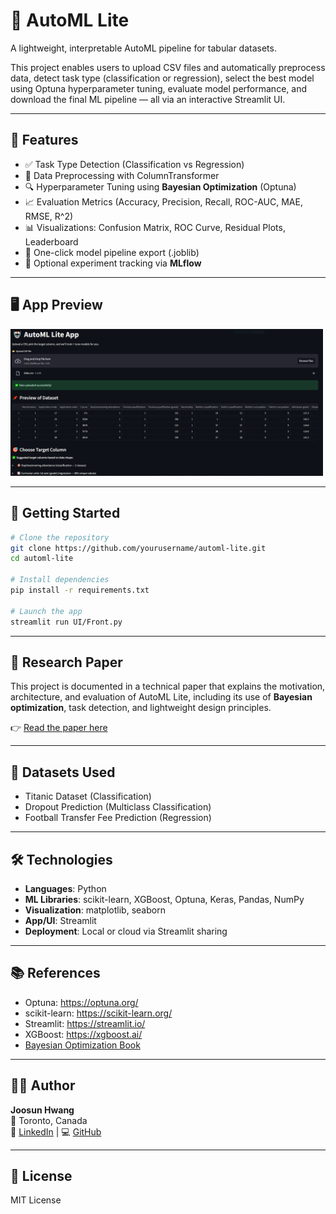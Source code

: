 # 🤖 AutoML Lite

A lightweight, interpretable AutoML pipeline for tabular datasets.

This project enables users to upload CSV files and automatically preprocess data, detect task type (classification or regression), select the best model using Optuna hyperparameter tuning, evaluate model performance, and download the final ML pipeline — all via an interactive Streamlit UI.

---

## 📌 Features

- ✅ Task Type Detection (Classification vs Regression)
- 🧹 Data Preprocessing with ColumnTransformer
- 🔍 Hyperparameter Tuning using **Bayesian Optimization** (Optuna)
- 📈 Evaluation Metrics (Accuracy, Precision, Recall, ROC-AUC, MAE, RMSE, R^2)
- 📊 Visualizations: Confusion Matrix, ROC Curve, Residual Plots, Leaderboard
- 💾 One-click model pipeline export (.joblib)
- 🧪 Optional experiment tracking via **MLflow**

---

## 🖥️ App Preview

<img src="1.PNG" width="500" />

---

## 🚀 Getting Started

```bash
# Clone the repository
git clone https://github.com/yourusername/automl-lite.git
cd automl-lite

# Install dependencies
pip install -r requirements.txt

# Launch the app
streamlit run UI/Front.py
```

---

## 📄 Research Paper

This project is documented in a technical paper that explains the motivation, architecture, and evaluation of AutoML Lite, including its use of **Bayesian optimization**, task detection, and lightweight design principles.

👉 [Read the paper here](./AutoML_Lite_Paper.pdf)

---

## 🧠 Datasets Used

- Titanic Dataset (Classification)
- Dropout Prediction (Multiclass Classification)
- Football Transfer Fee Prediction (Regression)

---

## 🛠️ Technologies

- **Languages**: Python
- **ML Libraries**: scikit-learn, XGBoost, Optuna, Keras, Pandas, NumPy
- **Visualization**: matplotlib, seaborn
- **App/UI**: Streamlit
- **Deployment**: Local or cloud via Streamlit sharing

---

## 📚 References

- Optuna: https://optuna.org/
- scikit-learn: https://scikit-learn.org/
- Streamlit: https://streamlit.io/
- XGBoost: https://xgboost.ai/
- [Bayesian Optimization Book](https://bayesoptbook.com/book/bayesoptbook.pdf)

---

## 👨‍💻 Author

**Joosun Hwang**  
📍 Toronto, Canada  
💼 [LinkedIn](https://linkedin.com/in/joosun-hwang-931971234/) | 💻 [GitHub](https://github.com/JoosunH)

---

## 📢 License

MIT License
